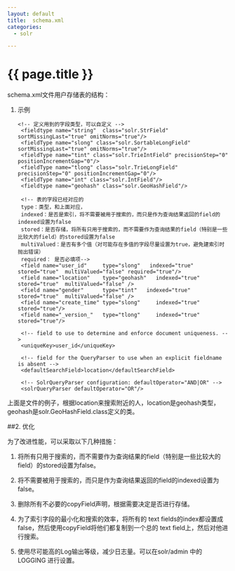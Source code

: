 ```yaml
---
layout: default
title:  schema.xml
categories:
  - solr

---
```

# {{ page.title }}

schema.xml文件用户存储表的结构：

1. 示例

    <?xml version="1.0" ?>
    <!--
     Licensed to the Apache Software Foundation (ASF) under one or more
     contributor license agreements.  See the NOTICE file distributed with
     this work for additional information regarding copyright ownership.
     The ASF licenses this file to You under the Apache License, Version 2.0
     (the "License"); you may not use this file except in compliance with
     the License.  You may obtain a copy of the License at

         http://www.apache.org/licenses/LICENSE-2.0

     Unless required by applicable law or agreed to in writing, software
     distributed under the License is distributed on an "AS IS" BASIS,
     WITHOUT WARRANTIES OR CONDITIONS OF ANY KIND, either express or implied.
     See the License for the specific language governing permissions and
     limitations under the License.
    -->

    <schema name="example core zero" version="1.1">

       <!-- 定义用到的字段类型，可以自定义 -->
        <fieldtype name="string"  class="solr.StrField" sortMissingLast="true" omitNorms="true"/>
        <fieldType name="slong" class="solr.SortableLongField" sortMissingLast="true" omitNorms="true"/>
        <fieldType name="tint" class="solr.TrieIntField" precisionStep="0" positionIncrementGap="0"/>
        <fieldType name="tlong" class="solr.TrieLongField" precisionStep="0" positionIncrementGap="0"/>
        <fieldType name="int" class="solr.IntField"/>
        <fieldtype name="geohash" class="solr.GeoHashField"/>

        <!-- 表的字段已经对应的
        type：类型，和上面对应，
        indexed：是否是索引，将不需要被用于搜索的，而只是作为查询结果返回的field的indexed设置为false
        stored：是否存储，将所有只用于搜索的，而不需要作为查询结果的field（特别是一些比较大的field）的stored设置为false
        multiValued：是否有多个值（对可能存在多值的字段尽量设置为true，避免建索引时抛出错误）
        required： 是否必填项-->
        <field name="user_id"     type="slong"   indexed="true"  stored="true"  multiValued="false" required="true"/>
        <field name="location"    type="geohash"   indexed="true"  stored="true"  multiValued="false" />
        <field name="gender"      type="tint"   indexed="true"  stored="true"  multiValued="false" />
        <field name="create_time" type="slong"     indexed="true"  stored="true"/>
        <field name="_version_"   type="tlong"     indexed="true"  stored="true"/>

        <!-- field to use to determine and enforce document uniqueness. -->
        <uniqueKey>user_id</uniqueKey>

        <!-- field for the QueryParser to use when an explicit fieldname is absent -->
        <defaultSearchField>location</defaultSearchField>

        <!-- SolrQueryParser configuration: defaultOperator="AND|OR" -->
        <solrQueryParser defaultOperator="OR"/>
    </schema>

上面是文件的例子，根据location来搜索附近的人，location是geohash类型，geohash是solr.GeoHashField.class定义的类。

##2. 优化

为了改进性能，可以采取以下几种措施：
1.   将所有只用于搜索的，而不需要作为查询结果的field（特别是一些比较大的field）的stored设置为false。
 
2.   将不需要被用于搜索的，而只是作为查询结果返回的field的indexed设置为false。
 
3.   删除所有不必要的copyField声明，根据需要决定是否进行存储。
 
4.   为了索引字段的最小化和搜索的效率，将所有的 text fields的index都设置成false，然后使用copyField将他们都复制到一个总的 text field上，然后对他进行搜索。
 
5.   使用尽可能高的Log输出等级，减少日志量。可以在solr/admin 中的 LOGGING 进行设置。 


